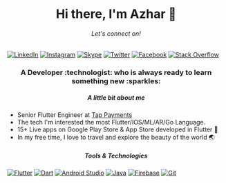 <h1 align="center"> Hi there, I'm Azhar 👋 </h1>
<h6 align="center"> Let's connect on!</h6>


[![LinkedIn](https://img.shields.io/badge/linkedin-%230077B5.svg?style=for-the-badge&logo=linkedin&logoColor=white)](https://www.linkedin.com/in/muhammad-azhar-maqbool-910586196?original_referer=)
[![Instagram](https://img.shields.io/badge/Instagram-%23E4405F.svg?style=for-the-badge&logo=Instagram&logoColor=white)](https://www.instagram.com/azharmughal007/?hl=en)
[![Skype](https://img.shields.io/badge/Skype-%2300AFF0.svg?style=for-the-badge&logo=Skype&logoColor=white)](https://join.skype.com/invite/RcfMpQLR2cqM)
[![Twitter](https://img.shields.io/badge/Twitter-%231DA1F2.svg?style=for-the-badge&logo=Twitter&logoColor=white)](https://twitter.com/AxharMughal)
[![Facebook](https://img.shields.io/badge/Facebook-%231877F2.svg?style=for-the-badge&logo=Facebook&logoColor=white)](https://web.facebook.com/azhar.mughal.967)
[![Stack Overflow](https://img.shields.io/badge/-Stackoverflow-FE7A16?style=for-the-badge&logo=stack-overflow&logoColor=white)](https://stackoverflow.com/users/11334066/azhar-mughal)


<h3 align="center"> A Developer :technologist: who is always ready to learn something new :sparkles: </h3>

<h5 align="center"> A little bit about me </h5>


- Senior Flutter Engineer at [Tap Payments](https://github.com/Tap-Payments)
- The tech I'm interested the most Flutter/IOS/ML/AR/Go Language. 
- 15+ Live apps on Google Play Store & App Store developed in Flutter :blue_heart:
- In my free time, I love to travel and explore the beauty of the world :earth_asia:


<h5 align="center"> Tools & Technologies </h5>

[![Flutter](https://img.shields.io/badge/Flutter-%2302569B.svg?style=for-the-badge&logo=Flutter&logoColor=white)](https://flutter.dev/)
[![Dart](https://img.shields.io/badge/dart-%230175C2.svg?style=for-the-badge&logo=dart&logoColor=white)](https://dart.dev/)
[![Android Studio](https://img.shields.io/badge/Android%20Studio-3DDC84.svg?style=for-the-badge&logo=android-studio&logoColor=white)](https://developer.android.com/)
[![Java](https://img.shields.io/badge/java-%23ED8B00.svg?style=for-the-badge&logo=java&logoColor=white)](https://www.java.com/en/)
[![Firebase](https://img.shields.io/badge/Firebase-039BE5?style=for-the-badge&logo=Firebase&logoColor=white)](https://firebase.google.com/)
[![Git](https://img.shields.io/badge/git-%23F05033.svg?style=for-the-badge&logo=git&logoColor=white)](https://git-scm.com/)


<!---
Azhar-Mughal/Azhar-Mughal is a ✨ special ✨ repository because its `README.md` (this file) appears on your GitHub profile.
You can click the Preview link to take a look at your changes.
--->
